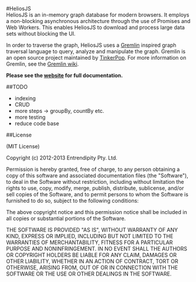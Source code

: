 #HeliosJS  
HeliosJS is an in-memory graph database for modern browsers. It employs a non-blocking asynchronous architecture through the use of Promises and Web Workers. This enables HeliosJS to download and process large data sets without blocking the UI.


In order to traverse the graph, HeliosJS uses a [Gremlin](http://gremlin.tinkerpop.com) inspired graph traversal language to query, analyze and manipulate the graph. Gremlin is an open source project maintained by [TinkerPop](http://tinkerpop.com). For more information on Gremlin, see the [Gremlin wiki](https://github.com/tinkerpop/gremlin/wiki).

__Please see the [website](http://entrendipity.github.com/helios.js/) for full documentation.__

##TODO
* indexing
* CRUD
* more steps -> groupBy, countBy etc.
* more testing
* reduce code base 

##License  

(MIT License)

Copyright (c) 2012-2013 Entrendipity Pty. Ltd.

Permission is hereby granted, free of charge, to any person obtaining a copy of this software and associated documentation files (the "Software"), to deal in the Software without restriction, including without limitation the rights to use, copy, modify, merge, publish, distribute, sublicense, and/or sell copies of the Software, and to permit persons to whom the Software is furnished to do so, subject to the following conditions:

The above copyright notice and this permission notice shall be included in all copies or substantial portions of the Software.

THE SOFTWARE IS PROVIDED "AS IS", WITHOUT WARRANTY OF ANY KIND, EXPRESS OR IMPLIED, INCLUDING BUT NOT LIMITED TO THE WARRANTIES OF MERCHANTABILITY, FITNESS FOR A PARTICULAR PURPOSE AND NONINFRINGEMENT. IN NO EVENT SHALL THE AUTHORS OR COPYRIGHT HOLDERS BE LIABLE FOR ANY CLAIM, DAMAGES OR OTHER LIABILITY, WHETHER IN AN ACTION OF CONTRACT, TORT OR OTHERWISE, ARISING FROM, OUT OF OR IN CONNECTION WITH THE SOFTWARE OR THE USE OR OTHER DEALINGS IN THE SOFTWARE.
